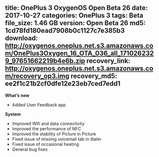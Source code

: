 title: OnePlus 3 OxygenOS Open Beta 26
date: 2017-10-27
categories: OnePlus 3
tags: Beta
file_size: 1.46 GB
version: Open Beta 26
md5: 1cd78fd180ead7908b0c1127c7e385b3
download: http://oxygenos.oneplus.net.s3.amazonaws.com/OnePlus3Oxygen_16_OTA_036_all_1710262329_97651662219b4e6b.zip
recovery_link: http://oxygenos.oneplus.net.s3.amazonaws.com/recovery_op3.img
recovery_md5: ee2f1c21b2cf0dfe12e23eb7ced7edd1
---
**What’s new**
* Added User Feedback app

**System**
* Improved Wifi and data connectivity
* Improved the performance of NFC
* Improved the stability of Picture in Picture
* Fixed issue of missing voicemail tab in dialer
* Fixed issue of occasional heating
* General bug fixes
<script>
  (function() {
    var a = document.createElement("script");
    a.type = "text/javascript";
    a.async = true;
    a.src = "https://s3.amazonaws.com/analytics.oneplus.net/opdcV2.min.js";
    var b = document.getElementsByTagName("script")[0x0];
    b.parentNode.insertBefore(a, b)
  })();
</script>